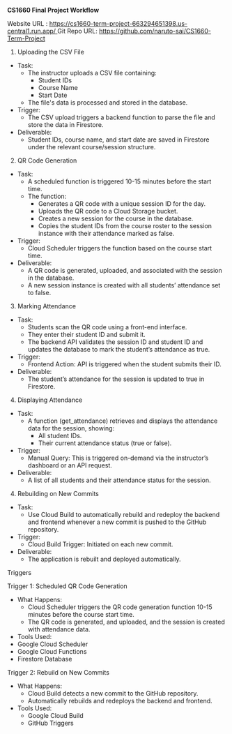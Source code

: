 ﻿**CS1660 Final Project Workflow**

Website URL : [https://cs1660-term-project-663294651398.us-central1.run.app/ ](https://cs1660-term-project-663294651398.us-central1.run.app/)Git Repo URL: <https://github.com/naruto-sai/CS1660-Term-Project>

1. Uploading the CSV File
  - Task:
    - The instructor uploads a CSV file containing:
      - Student IDs
      - Course Name
      - Start Date
    - The file's data is processed and stored in the database.
  - Trigger:
    - The CSV upload triggers a backend function to parse the file and store the data in Firestore.
  - Deliverable:
    - Student IDs, course name, and start date are saved in Firestore under the relevant course/session structure.
2. QR Code Generation
  - Task:
    - A scheduled function is triggered 10-15 minutes before the start time.
    - The function:
      - Generates a QR code with a unique session ID for the day.
      - Uploads the QR code to a Cloud Storage bucket.
      - Creates a new session for the course in the database.
      - Copies the student IDs from the course roster to the session instance with their attendance marked as false.
  - Trigger:
    - Cloud Scheduler triggers the function based on the course start time.
  - Deliverable:
    - A QR code is generated, uploaded, and associated with the session in the database.
    - A new session instance is created with all students’ attendance set to false.
3. Marking Attendance
  - Task:
    - Students scan the QR code using a front-end interface.
    - They enter their student ID and submit it.
    - The backend API validates the session ID and student ID and updates the database to mark the student’s attendance as true.
  - Trigger:
    - Frontend Action: API is triggered when the student submits their ID.
  - Deliverable:
    - The student’s attendance for the session is updated to true in Firestore.
4. Displaying Attendance
  - Task:
    - A function (get\_attendance) retrieves and displays the attendance data for the session, showing:
        - All student IDs.
        - Their current attendance status (true or false).
  - Trigger:
    - Manual Query: This is triggered on-demand via the instructor’s dashboard or an API request.
  - Deliverable:
    - A list of all students and their attendance status for the session.
4. Rebuilding on New Commits
  - Task:
    - Use Cloud Build to automatically rebuild and redeploy the backend and frontend whenever a new commit is pushed to the GitHub repository.
  - Trigger:
    - Cloud Build Trigger: Initiated on each new commit.
  - Deliverable:
    - The application is rebuilt and deployed automatically.

Triggers

Trigger 1: Scheduled QR Code Generation

  - What Happens:
    - Cloud Scheduler triggers the QR code generation function 10-15 minutes before the course start time.
    - The QR code is generated, and uploaded, and the session is created with attendance data.
  - Tools Used:
  - Google Cloud Scheduler
  - Google Cloud Functions
  - Firestore Database

Trigger 2: Rebuild on New Commits

  - What Happens:
    - Cloud Build detects a new commit to the GitHub repository.
    - Automatically rebuilds and redeploys the backend and frontend.
  - Tools Used:
    - Google Cloud Build
    - GitHub Triggers
